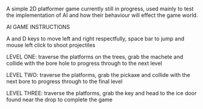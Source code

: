 A simple 2D platformer game currently still in progress, used mainly to test the implementation of AI and how their behaviour will effect the game world.

AI GAME INSTRUCTIONS

A and D keys to move left and right respectfully, space bar to jump and mouse left click to shoot projectiles

LEVEL ONE: traverse the platforms on the trees, grab the machete and collide with the bore hole to progress through to the next level

LEVEL TWO: traverse the platforms, grab the pickaxe and collide with the next bore to progress through to the final level

LEVEL THREE: traverse the platforms, grab the key and head to the ice door found near the drop to complete the game
